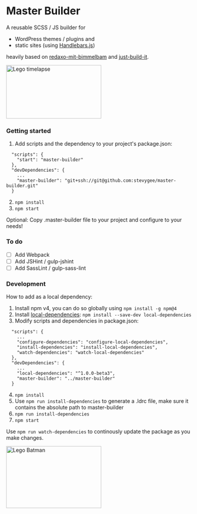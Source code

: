 # Master Builder
A reusable SCSS / JS builder for
- WordPress themes / plugins and
- static sites (using [Handlebars.js](handlebarsjs.com))

heavily based on [redaxo-mit-bimmelbam](https://github.com/FriendsOfREDAXO/redaxo-mit-bimmelbam) and [just-build-it](https://github.com/sympletech/just-build-it).

<img src="https://media.giphy.com/media/3ZALZoBtI1KJa/200w_d.gif" alt="Lego timelapse" width="256" height="144">

### Getting started
1. Add scripts and the dependency to your project's package.json:
```
  "scripts": {
    "start": "master-builder"
  },
  "devDependencies": {
    ...
    "master-builder": "git+ssh://git@github.com:stevygee/master-builder.git"
  }
```
2. ```npm install```
3. ```npm start```

Optional: Copy .master-builder file to your project and configure to your needs!

### To do
- [ ] Add Webpack
- [ ] Add JSHint / gulp-jshint
- [ ] Add SassLint / gulp-sass-lint

### Development
How to add as a local dependency:
1. Install npm v4, you can do so globally using ```npm install -g npm@4```
2. Install [local-dependencies](https://github.com/aam229/local-dependencies): ```npm install --save-dev local-dependencies```
3. Modify scripts and dependencies in package.json:
```
  "scripts": {
    ...
    "configure-dependencies": "configure-local-dependencies",
    "install-dependencies": "install-local-dependencies",
    "watch-dependencies": "watch-local-dependencies"
  },
  "devDependencies": {
    ...
    "local-dependencies": "^1.0.0-beta3",
    "master-builder": "../master-builder"
  }
```
4. ```npm install```
5. Use ```npm run install-dependencies``` to generate a .ldrc file, make sure it contains the absolute path to master-builder
6. ```npm run install-dependencies```
7. ```npm start```

Use ```npm run watch-dependencies``` to continously update the package as you make changes.

<img src="https://media.giphy.com/media/JJhiRdcYfcokU/giphy.gif" alt="Lego Batman" width="256" height="167">
